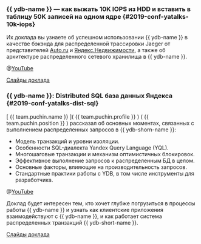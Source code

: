 ### {{ ydb-name }} — как выжать 10K IOPS из HDD и вставить в таблицу 50K записей на одном ядре {#2019-conf-yatalks-10k-iops}
Их доклада вы узнаете об успешном использовании {{ ydb-name }} в качестве бэкэнда для распределенной трассировки Jaeger от представителей [Auto.ru](https://auto.ru) и [Яндекс.Недвижимости](https://realty.yandex.ru/), а также об архитектуре распределенного сетевого хранилища в {{ ydb-name }}.

@[YouTube](https://www.youtube.com/watch?v=hXH_tRBxFnA&t=11318s)

[Слайды доклада](https://storage.yandexcloud.net/ydb-public-talks/yatalks-ydb.pptx)

### {{ ydb-name }}: Distributed SQL база данных Яндекса {#2019-conf-yatalks-dist-sql}
[ {{ team.puchin.name }} ]( {{ team.puchin.profile }} ) ( {{ team.puchin.position }} ) рассказал об основных моментах, связанных с выполнением распределенных запросов в {{ ydb-shorn-name }}:
* Модель транзакций и уровни изоляции.
* Особенности SQL-диалекта Yandex Query Language (YQL).
* Многошаговые транзакции и механизм оптимистичных блокировок.
* Эффективное выполнение запросов к распределенным БД в целом.
* Основные факторы, влияющие на производительность запросов.
* Стандартные практики работы с YDB, в том числе инструменты для разработчика.

@[YouTube](https://youtu.be/tzANIAbc99o?t=3012)

Доклад будет интересен тем, кто хочет глубже погрузиться в процессы работы {{ ydb-name }} и узнать как клиентские приложения взаимодействуют с {{ ydb-name }}, и как работает система распределенных транзакций {{ ydb-short-name }}.   

[Слайды доклада](https://storage.yandexcloud.net/ydb-public-talks/YdbInCloud_2.pptx)